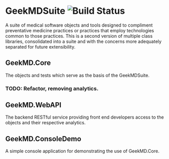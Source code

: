 # GeekMDSuite ![Build Status][build_status]

A suite of medical software objects and tools designed to compliment preventative medicine practices or practices that employ technologies common to those practices. This is a second version of multiple class libraries, consolidated into a suite and with the concerns more adequately separated for future extensibility.

## GeekMD.Core
The objects and tests which serve as the basis of the GeekMDSuite.

### TODO: Refactor, removing analytics.

## GeekMD.WebAPI
The backend RESTful service providing front end developers access to the objects and their respective analytics.

## GeekMD.ConsoleDemo
A simple console application for demonstrating the use of GeekMD.Core.

[build_status]: http://teamcity.zapto.org:8080/app/rest/builds/buildType:(id:GeekMDApplicationSuite_Build)/statusIcon.svg

